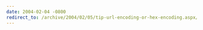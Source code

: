 ```yaml
---
date: 2004-02-04 -0800
redirect_to: /archive/2004/02/05/tip-url-encoding-or-hex-encoding.aspx/
---
```

